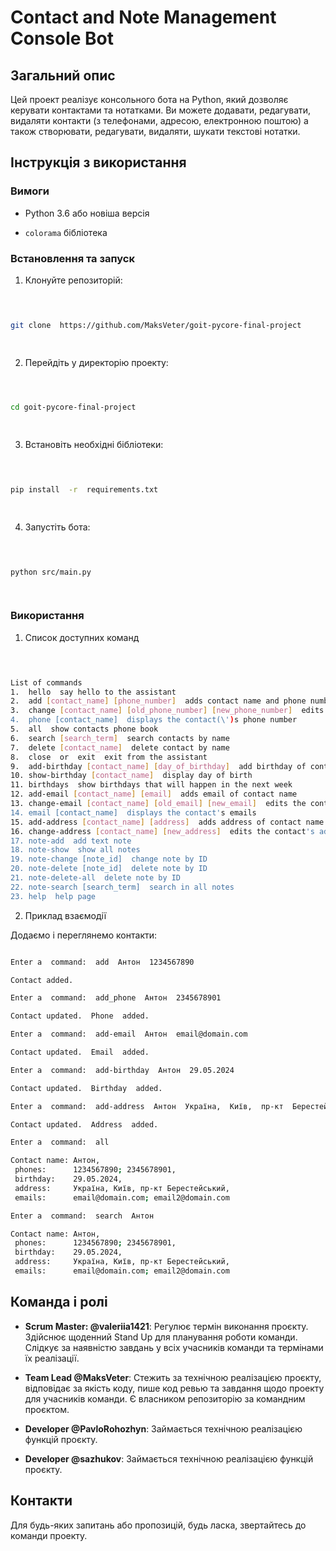 
  

# Contact and Note Management Console Bot

  

  

## Загальний опис

  

  

Цей проект реалізує консольного бота на Python, який дозволяє керувати контактами та нотатками. Ви можете додавати, редагувати, видаляти контакти (з телефонами, адресою, електронною поштою) а також створювати, редагувати, видаляти, шукати текстові нотатки.

  

  

## Інструкція з використання

  

  

### Вимоги

  

  

- Python 3.6 або новіша версія

  

-  `colorama` бібліотека

  

  

### Встановлення та запуск

  

  

1. Клонуйте репозиторій:

  

```bash

  

git clone  https://github.com/MaksVeter/goit-pycore-final-project

  

```

  

  

2. Перейдіть у директорію проекту:

  

```bash

  

cd goit-pycore-final-project

  

```

  

  

3. Встановіть необхідні бібліотеки:

  

```bash

  

pip install  -r  requirements.txt

  

```

4. Запустіть бота:

  

```bash

  

python src/main.py

  

```

  

### Використання

  

1. Список доступних команд

  

```bash

  

List of commands
1.  hello  say hello to the assistant
2.  add [contact_name] [phone_number]  adds contact name and phone number to memory
3.  change [contact_name] [old_phone_number] [new_phone_number]  edits the contact's phone number
4.  phone [contact_name]  displays the contact(\')s phone number
5.  all  show contacts phone book
6.  search [search_term]  search contacts by name
7.  delete [contact_name]  delete contact by name
8.  close  or  exit  exit from the assistant
9.  add-birthday [contact_name] [day_of_birthday]  add birthday of contact name
10. show-birthday [contact_name]  display day of birth
11. birthdays  show birthdays that will happen in the next week
12. add-email [contact_name] [email]  adds email of contact name
13. change-email [contact_name] [old_email] [new_email]  edits the contact's email
14. email [contact_name]  displays the contact's emails
15. add-address [contact_name] [address]  adds address of contact name
16. change-address [contact_name] [new_address]  edits the contact's address
17. note-add  add text note
18. note-show  show all notes
19. note-change [note_id]  change note by ID
20. note-delete [note_id]  delete note by ID
21. note-delete-all  delete note by ID
22. note-search [search_term]  search in all notes
23. help  help page
```

  

2. Приклад взаємодії

  

Додаємо і переглянемо контакти:

```bash

Enter a  command:  add  Антон  1234567890

Contact added.

Enter a  command:  add_phone  Антон  2345678901

Contact updated.  Phone  added.

Enter a  command:  add-email  Антон  email@domain.com

Contact updated.  Email  added.

Enter a  command:  add-birthday  Антон  29.05.2024

Contact updated.  Birthday  added.

Enter a  command:  add-address  Антон  Україна,  Київ,  пр-кт  Берестейський

Contact updated.  Address  added.

Enter a  command:  all

Contact name: Антон, 
 phones:      1234567890; 2345678901, 
 birthday:    29.05.2024, 
 address:     Україна, Київ, пр-кт Берестейський, 
 emails:      email@domain.com; email2@domain.com

Enter a  command:  search  Антон

Contact name: Антон, 
 phones:      1234567890; 2345678901, 
 birthday:    29.05.2024, 
 address:     Україна, Київ, пр-кт Берестейський, 
 emails:      email@domain.com; email2@domain.com

```

  

## Команда і ролі

  

  

-  **Scrum Master: @valeriia1421**: Регулює термін виконання проєкту. Здійснює щоденний Stand Up для планування роботи команди. Слідкує за наявністю завдань у всіх учасників команди та термінами їх реалізації.

  

-  **Team Lead @MaksVeter**: Стежить за технічною реалізацією проєкту, відповідає за якість коду, пише код ревью та завдання щодо проекту для учасників команди. Є власником репозиторію за командним проєктом.

  

-  **Developer @PavloRohozhyn**: Займається технічною реалізацією функцій проєкту.

  

-  **Developer @sazhukov**: Займається технічною реалізацією функцій проєкту.

  

  

## Контакти

  

  

Для будь-яких запитань або пропозицій, будь ласка, звертайтесь до команди проекту.